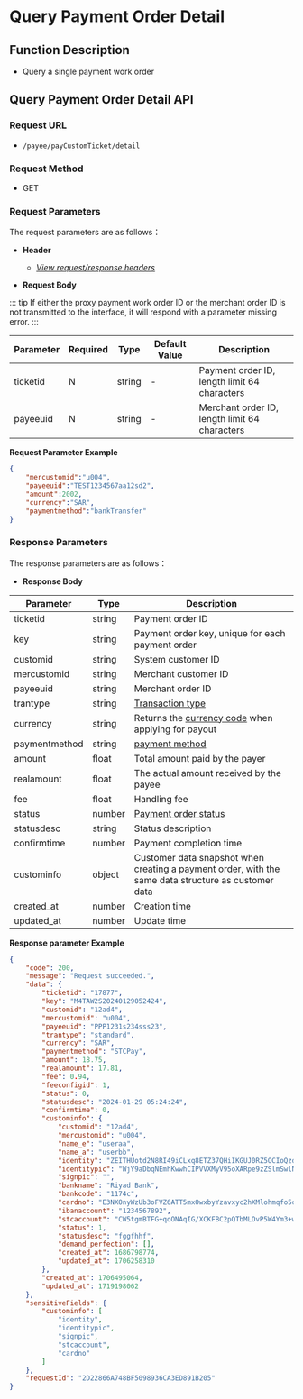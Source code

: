 # Query Payment Order Detail

## Function Description

- Query a single payment work order

## Query Payment Order Detail API

### Request URL

- `/payee/payCustomTicket/detail`

### Request Method

- GET

### Request Parameters

The request parameters are as follows：

- **Header**

  - [_View request/response headers_](/en/payoutApi/apiRule/header)

- **Request Body**

::: tip 
If either the proxy payment work order ID or the merchant order ID is not transmitted to the interface, it will respond with a parameter missing error.
:::

| **Parameter** | **Required** | **Type** | **Default Value** | **Description**                               |
| ------------- | ------------ | -------- | ----------------- | --------------------------------------------- |
| ticketid      | N            | string   | -                 | Payment order ID, length limit 64 characters  |
| payeeuid      | N            | string   | -                 | Merchant order ID, length limit 64 characters |

**Request Parameter Example**

```json
{
    "mercustomid":"u004",
    "payeeuid":"TEST1234567aa12sd2",
    "amount":2002,
    "currency":"SAR",
    "paymentmethod":"bankTransfer"
}
```

### Response Parameters

The response parameters are as follows：

- **Response Body**

| **Parameter** | **Type** | **Description**                                                                                     |
| ------------- | -------- | --------------------------------------------------------------------------------------------------- |
| ticketid      | string   | Payment order ID                                                                                    |
| key           | string   | Payment order key, unique for each payment order                                                    |
| customid      | string   | System customer ID                                                                                  |
| mercustomid   | string   | Merchant customer ID                                                                                |
| payeeuid      | string   | Merchant order ID                                                                                   |
| trantype      | string   | [Transaction type](/en/payoutApi/appendix/tranType)                                                 |
| currency      | string   | Returns the [currency code](/en/payoutApi/appendix/currency) when applying for payout               |
| paymentmethod | string   | [payment method](/en/payoutApi/appendix/paymentMethod)                                              |
| amount        | float    | Total amount paid by the payer                                                                      |
| realamount    | float    | The actual amount received by the payee                                                             |
| fee           | float    | Handling fee                                                                                        |
| status        | number   | [Payment order status](/en/payoutApi/appendix/paymentStatus)                                        |
| statusdesc    | string   | Status description                                                                                  |
| confirmtime   | number   | Payment completion time                                                                             |
| custominfo    | object   | Customer data snapshot when creating a payment order, with the same data structure as customer data |
| created_at    | number   | Creation time                                                                                       |
| updated_at    | number   | Update time                                                                                         |

**Response parameter Example**

```json
{
    "code": 200,
    "message": "Request succeeded.",
    "data": {
        "ticketid": "17877",
        "key": "M4TAW2S20240129052424",
        "customid": "12ad4",
        "mercustomid": "u004",
        "payeeuid": "PPP1231s234sss23",
        "trantype": "standard",
        "currency": "SAR",
        "paymentmethod": "STCPay",
        "amount": 18.75,
        "realamount": 17.81,
        "fee": 0.94,
        "feeconfigid": 1,
        "status": 0,
        "statusdesc": "2024-01-29 05:24:24",
        "confirmtime": 0,
        "custominfo": {
            "customid": "12ad4",
            "mercustomid": "u004",
            "name_e": "useraa",
            "name_a": "userbb",
            "identity": "ZEITHUotd2N8RI49iCLxq8ETZ37QHiIKGUJ0RZ5OCIoQzdUz0DqbcRMRxmVkpsruScSg3U/6Pp7PCUjJ43Bj1l1j55hk6uRg3/yfTXEbX32BZhwCD0bzokHOOu5+JWD6YcsIxxdGBMIngEPeY4V2hAoC6DIgq4eR1puyZp8taYOyU1XEbgVV4TSZ12ORPD4uS55Htvxn69MzWjRKqtPzvwV6MVlAUy14G9rH/OnNLIySDl7anE382y7+6acCTgorbTzTdz8YP/O4q/Hp+gbVh7nBXn0uwPj26NyHLBCuRXkbL+id5xFXkxfBrHBRoq4QhgRA69Y/FkKQgOjeUwrfWQ==",
            "identitypic": "WjY9aDbqNEmhKwwhCIPVVXMyV95oXARpe9zZSlmSwlNNxSYD//fUwjtrl1HtUqfOBVY3vP2UgxyfB9p293jolKlPkjcr2Xbkce4CJQWeUelAgpDIoLqGTYY4tTiTo0MJGikHp7X9qKr4wbEDAn8ix0akyROWTG3gLyUROK5AFSz/5fQrQgRsh+fffkFvew4xCuEAJv8LpkxzSEJQthnnS28BnDpSgUA2iML/HboXuiY7G1avO+U8ETwQn0LaZPMK/QuVQ2V87JkmZKSyPdYrIgPqzVRCyPg6iooLIZkaiIJ1Q5gAb1HQGtCxpahYjnFCHO+5d/jj9WcfpeGobqYFjw==",
            "signpic": "",
            "bankname": "Riyad Bank",
            "bankcode": "1174c",
            "cardno": "E3NXOnyWzUb3oFVZ6ATT5mxOwxbyYzavxyc2hXMlohmqfo5qXPpnmmVucyknUa8tFg6A870IF74NLggCS7gBRvmHYl54QY/Q6CKrWKt3c4GsNtVyb2pOolRklOzXjS4O+Y/uaTffc+vOKV6tlG+E+Km9PmznpSkxWCE+rPsqnDZylaQBjuulxh3b5TGhMtnRsJhIhjkqMq9J0e6fY0yryeFAz4sQw94xd/usQ5dFYTZJLPU2ukPcbCa+DRB/OQLe5nLHacuIFyajbN24rq+5UyRId6N3qEpHzfl+f8qIv5nTit0kkwh1RESrqbHvtDx0dB+EHQu17Kq0E/gRpzwsnA==",
            "ibanaccount": "1234567892",
            "stcaccount": "CW5tgmBTFG+qoONAqIG/XCKFBC2pQTbMLOvP5W4Ym3+wrZcSxhJ2B26Xncaqdfvw0A5Ny8xklN3Y8tOgfSeeVvFQSjwR9Ba7TpuCQl7kvSTUGkXdLyMJd4zksmdM0MI9fl3iRX0IPoZ8Seoy0faguDseXstMb3pTWBepRlIKsM/w5DH8f7jyZp3HeQrcUQ41VqS7yAlxXjwSmMpAbmfNe0S0vs6eBg0WduEeICCgCwf2TnIDkk0KXITzXh6cKv+fAgVZB/a0xYTfu1aLHrpP2rGcniOKRsJCSXpmdoNiUsfIYZd4YzjEf7hEPviXBlf+5cn53vlWamHgiywm5WD1ZQ==",
            "status": 1,
            "statusdesc": "fggfhhf",
            "demand_perfection": [],
            "created_at": 1686798774,
            "updated_at": 1706258310
        },
        "created_at": 1706495064,
        "updated_at": 1719198062
    },
    "sensitiveFields": {
        "custominfo": [
            "identity",
            "identitypic",
            "signpic",
            "stcaccount",
            "cardno"
        ]
    },
    "requestId": "2D22866A748BF5098936CA3ED891B205"
}
```